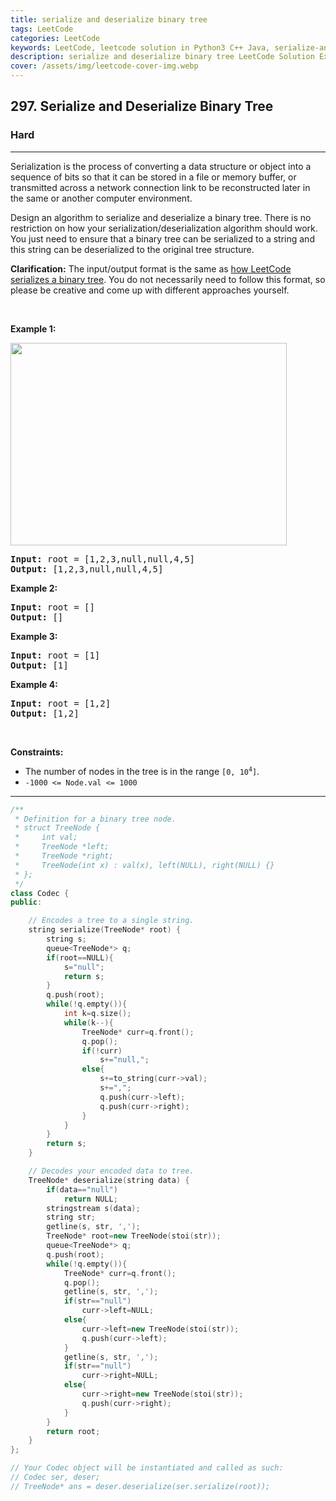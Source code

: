 ```yaml
---
title: serialize and deserialize binary tree
tags: LeetCode
categories: LeetCode
keywords: LeetCode, leetcode solution in Python3 C++ Java, serialize-and-deserialize-binary-tree solution
description: serialize and deserialize binary tree LeetCode Solution Explained
cover: /assets/img/leetcode-cover-img.webp
---
```





<h2>297. Serialize and Deserialize Binary Tree</h2><h3>Hard</h3><hr><div><p>Serialization is the process of converting a data structure or object into a sequence of bits so that it can be stored in a file or memory buffer, or transmitted across a network connection link to be reconstructed later in the same or another computer environment.</p>

<p>Design an algorithm to serialize and deserialize a binary tree. There is no restriction on how your serialization/deserialization algorithm should work. You just need to ensure that a binary tree can be serialized to a string and this string can be deserialized to the original tree structure.</p>

<p><strong>Clarification:</strong> The input/output format is the same as <a href="/faq/#binary-tree">how LeetCode serializes a binary tree</a>. You do not necessarily need to follow this format, so please be creative and come up with different approaches yourself.</p>

<p>&nbsp;</p>
<p><strong>Example 1:</strong></p>
<img alt="" src="https://assets.leetcode.com/uploads/2020/09/15/serdeser.jpg" style="width: 442px; height: 324px;">
<pre><strong>Input:</strong> root = [1,2,3,null,null,4,5]
<strong>Output:</strong> [1,2,3,null,null,4,5]
</pre>

<p><strong>Example 2:</strong></p>

<pre><strong>Input:</strong> root = []
<strong>Output:</strong> []
</pre>

<p><strong>Example 3:</strong></p>

<pre><strong>Input:</strong> root = [1]
<strong>Output:</strong> [1]
</pre>

<p><strong>Example 4:</strong></p>

<pre><strong>Input:</strong> root = [1,2]
<strong>Output:</strong> [1,2]
</pre>

<p>&nbsp;</p>
<p><strong>Constraints:</strong></p>

<ul>
	<li>The number of nodes in the tree is in the range <code>[0, 10<sup>4</sup>]</code>.</li>
	<li><code>-1000 &lt;= Node.val &lt;= 1000</code></li>
</ul>
</div>

---




```cpp
/**
 * Definition for a binary tree node.
 * struct TreeNode {
 *     int val;
 *     TreeNode *left;
 *     TreeNode *right;
 *     TreeNode(int x) : val(x), left(NULL), right(NULL) {}
 * };
 */
class Codec {
public:

    // Encodes a tree to a single string.
    string serialize(TreeNode* root) {
        string s;
        queue<TreeNode*> q;
        if(root==NULL){
            s="null";
            return s;
        }
        q.push(root);
        while(!q.empty()){
            int k=q.size();
            while(k--){
                TreeNode* curr=q.front();
                q.pop();
                if(!curr)
                    s+="null,";
                else{
                    s+=to_string(curr->val);
                    s+=",";
                    q.push(curr->left);
                    q.push(curr->right);
                }  
            }
        }
        return s;
    }

    // Decodes your encoded data to tree.
    TreeNode* deserialize(string data) {
        if(data=="null")
            return NULL;
        stringstream s(data);
        string str;
        getline(s, str, ',');
        TreeNode* root=new TreeNode(stoi(str));
        queue<TreeNode*> q;
        q.push(root);
        while(!q.empty()){
            TreeNode* curr=q.front();
            q.pop();
            getline(s, str, ',');
            if(str=="null")
                curr->left=NULL;
            else{
                curr->left=new TreeNode(stoi(str));
                q.push(curr->left);
            }
            getline(s, str, ',');
            if(str=="null")
                curr->right=NULL;
            else{
                curr->right=new TreeNode(stoi(str));
                q.push(curr->right);
            }
        }
        return root;
    }
};

// Your Codec object will be instantiated and called as such:
// Codec ser, deser;
// TreeNode* ans = deser.deserialize(ser.serialize(root));
```
